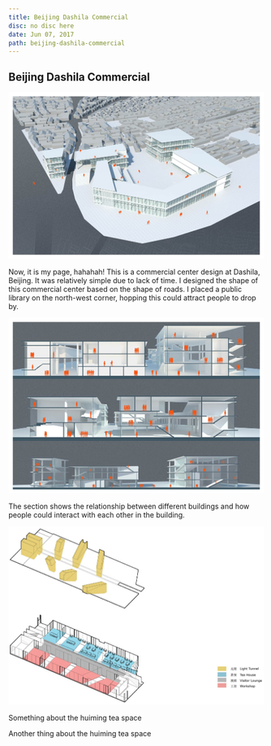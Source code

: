```yaml
---
title: Beijing Dashila Commercial
disc: no disc here
date: Jun 07, 2017
path: beijing-dashila-commercial
---
```

<special>
</special>

## Beijing Dashila Commercial

![Birdview](../images/articles/design_05/Birdview.jpg)

Now, it is my page, hahahah! This is a commercial center design at Dashila, Beijing. It was relatively simple due to lack of time. I designed the shape of this commercial center based on the shape of roads. I placed a public library on the north-west corner, hopping this could attract people to drop by.

![Section](../images/articles/design_05/Section.jpg)

The section shows the relationship between different buildings and how people could interact with each other in the building.

![huiming](../images/articles/design_05/huiming-tea-space-china.jpg)

Something about the huiming tea space

Another thing about the huiming tea space
